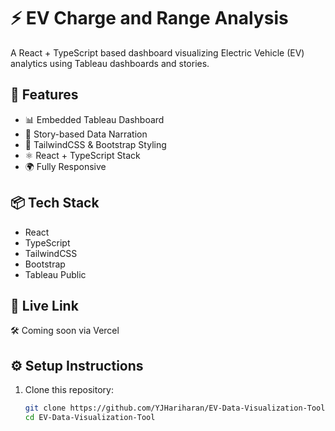 # ⚡ EV Charge and Range Analysis

A React + TypeScript based dashboard visualizing Electric Vehicle (EV) analytics using Tableau dashboards and stories.

## 🚀 Features

- 📊 Embedded Tableau Dashboard
- 📖 Story-based Data Narration
- 🎨 TailwindCSS & Bootstrap Styling
- ⚛️ React + TypeScript Stack
- 🌍 Fully Responsive

## 📦 Tech Stack
- React
- TypeScript
- TailwindCSS
- Bootstrap
- Tableau Public

## 🔗 Live Link
🛠 Coming soon via Vercel


## ⚙️ Setup Instructions

1. Clone this repository:
   ```bash
   git clone https://github.com/YJHariharan/EV-Data-Visualization-Tool.git
   cd EV-Data-Visualization-Tool
